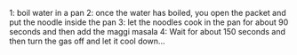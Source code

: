 1:
boil water in a pan
2:
once the water has boiled, you open the packet and put the noodle inside the pan
3:
let the noodles cook in the pan for about 90 seconds and then add the maggi masala
4:
Wait for about 150 seconds and then turn the gas off and let it cool down...